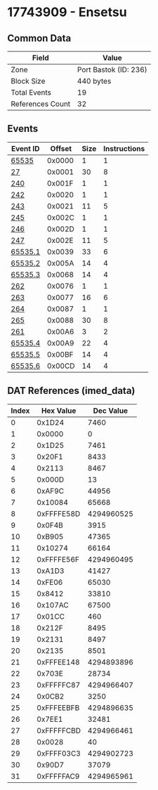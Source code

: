 # 17743909 - Ensetsu

## Common Data

| Field            | Value                 |
|------------------|-----------------------|
| Zone             | Port Bastok (ID: 236) |
| Block Size       | 440 bytes             |
| Total Events     | 19                    |
| References Count | 32                    |

## Events

| Event ID                | Offset   |   Size |   Instructions |
|-------------------------|----------|--------|----------------|
| [65535](./65535.md)     | 0x0000   |      1 |              1 |
| [27](./27.md)           | 0x0001   |     30 |              8 |
| [240](./240.md)         | 0x001F   |      1 |              1 |
| [242](./242.md)         | 0x0020   |      1 |              1 |
| [243](./243.md)         | 0x0021   |     11 |              5 |
| [245](./245.md)         | 0x002C   |      1 |              1 |
| [246](./246.md)         | 0x002D   |      1 |              1 |
| [247](./247.md)         | 0x002E   |     11 |              5 |
| [65535.1](./65535.1.md) | 0x0039   |     33 |              6 |
| [65535.2](./65535.2.md) | 0x005A   |     14 |              4 |
| [65535.3](./65535.3.md) | 0x0068   |     14 |              4 |
| [262](./262.md)         | 0x0076   |      1 |              1 |
| [263](./263.md)         | 0x0077   |     16 |              6 |
| [264](./264.md)         | 0x0087   |      1 |              1 |
| [265](./265.md)         | 0x0088   |     30 |              8 |
| [261](./261.md)         | 0x00A6   |      3 |              2 |
| [65535.4](./65535.4.md) | 0x00A9   |     22 |              4 |
| [65535.5](./65535.5.md) | 0x00BF   |     14 |              4 |
| [65535.6](./65535.6.md) | 0x00CD   |     14 |              4 |

## DAT References (imed_data)

|   Index | Hex Value   |   Dec Value |
|---------|-------------|-------------|
|       0 | 0x1D24      |        7460 |
|       1 | 0x0000      |           0 |
|       2 | 0x1D25      |        7461 |
|       3 | 0x20F1      |        8433 |
|       4 | 0x2113      |        8467 |
|       5 | 0x000D      |          13 |
|       6 | 0xAF9C      |       44956 |
|       7 | 0x10084     |       65668 |
|       8 | 0xFFFFE58D  |  4294960525 |
|       9 | 0x0F4B      |        3915 |
|      10 | 0xB905      |       47365 |
|      11 | 0x10274     |       66164 |
|      12 | 0xFFFFE56F  |  4294960495 |
|      13 | 0xA1D3      |       41427 |
|      14 | 0xFE06      |       65030 |
|      15 | 0x8412      |       33810 |
|      16 | 0x107AC     |       67500 |
|      17 | 0x01CC      |         460 |
|      18 | 0x212F      |        8495 |
|      19 | 0x2131      |        8497 |
|      20 | 0x2135      |        8501 |
|      21 | 0xFFFEE148  |  4294893896 |
|      22 | 0x703E      |       28734 |
|      23 | 0xFFFFFC87  |  4294966407 |
|      24 | 0x0CB2      |        3250 |
|      25 | 0xFFFEEBFB  |  4294896635 |
|      26 | 0x7EE1      |       32481 |
|      27 | 0xFFFFFCBD  |  4294966461 |
|      28 | 0x0028      |          40 |
|      29 | 0xFFFF03C3  |  4294902723 |
|      30 | 0x90D7      |       37079 |
|      31 | 0xFFFFFAC9  |  4294965961 |
